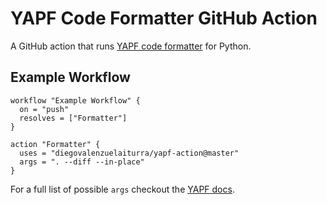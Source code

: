 # YAPF Code Formatter GitHub Action

A GitHub action that runs [YAPF code formatter](https://github.com/google/yapf) for Python.

## Example Workflow

```workflow
workflow "Example Workflow" {
  on = "push"
  resolves = ["Formatter"]
}

action "Formatter" {
  uses = "diegovalenzuelaiturra/yapf-action@master"
  args = ". --diff --in-place"
}
```

For a full list of possible `args` checkout the [YAPF docs](https://github.com/google/yapf#usage).
